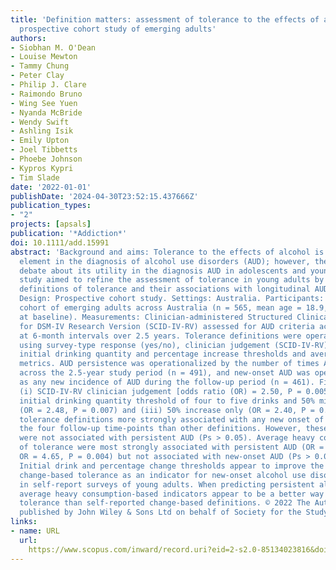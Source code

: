 ```yaml
---
title: 'Definition matters: assessment of tolerance to the effects of alcohol in a
  prospective cohort study of emerging adults'
authors:
- Siobhan M. O'Dean
- Louise Mewton
- Tammy Chung
- Peter Clay
- Philip J. Clare
- Raimondo Bruno
- Wing See Yuen
- Nyanda McBride
- Wendy Swift
- Ashling Isik
- Emily Upton
- Joel Tibbetts
- Phoebe Johnson
- Kypros Kypri
- Tim Slade
date: '2022-01-01'
publishDate: '2024-04-30T23:52:15.437666Z'
publication_types:
- "2"
projects: [apsals]
publication: '*Addiction*'
doi: 10.1111/add.15991
abstract: 'Background and aims: Tolerance to the effects of alcohol is an important
  element in the diagnosis of alcohol use disorders (AUD); however, there is ongoing
  debate about its utility in the diagnosis AUD in adolescents and young adults. This
  study aimed to refine the assessment of tolerance in young adults by testing different
  definitions of tolerance and their associations with longitudinal AUD outcomes.
  Design: Prospective cohort study. Settings: Australia. Participants: A contemporary
  cohort of emerging adults across Australia (n = 565, mean age = 18.9, range = 18–21
  at baseline). Measurements: Clinician-administered Structured Clinical Interview
  for DSM-IV Research Version (SCID-IV-RV) assessed for AUD criteria across five interviews,
  at 6-month intervals over 2.5 years. Tolerance definitions were operationalized
  using survey-type response (yes/no), clinician judgement (SCID-IV-RV), different
  initial drinking quantity and percentage increase thresholds and average heavy consumption
  metrics. AUD persistence was operationalized by the number of times AUD was present
  across the 2.5-year study period (n = 491), and new-onset AUD was operationalized
  as any new incidence of AUD during the follow-up period (n = 461). Findings: The
  (i) SCID-IV-RV clinician judgement [odds ratio (OR) = 2.50, P = 0.005], (ii) an
  initial drinking quantity threshold of four to five drinks and 50% minimum increase
  (OR = 2.48, P = 0.007) and (iii) 50% increase only (OR = 2.40, P = 0.005) were the
  tolerance definitions more strongly associated with any new onset of AUD throughout
  the four follow-up time-points than other definitions. However, these definitions
  were not associated with persistent AUD (Ps > 0.05). Average heavy consumption definitions
  of tolerance were most strongly associated with persistent AUD (OR = 6.66, P = 0.001;
  OR = 4.65, P = 0.004) but not associated with new-onset AUD (Ps > 0.05). Conclusions:
  Initial drink and percentage change thresholds appear to improve the efficacy of
  change-based tolerance as an indicator for new-onset alcohol use disorder diagnosis
  in self-report surveys of young adults. When predicting persistent alcohol use disorder,
  average heavy consumption-based indicators appear to be a better way to measure
  tolerance than self-reported change-based definitions. © 2022 The Authors. Addiction
  published by John Wiley & Sons Ltd on behalf of Society for the Study of Addiction.'
links:
- name: URL
  url: 
    https://www.scopus.com/inward/record.uri?eid=2-s2.0-85134023816&doi=10.1111%2fadd.15991&partnerID=40&md5=e2cb12a5d14e7c7df678504934a6af8f
---
```

